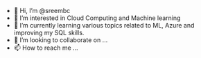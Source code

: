 - 👋 Hi, I’m @sreembc
- 👀 I’m interested in Cloud Computing and Machine learning
- 🌱 I’m currently learning various topics related to ML, Azure and improving my SQL skills.
- 💞️ I’m looking to collaborate on ...
- 📫 How to reach me ...

<!---
sreembc/sreembc is a ✨ special ✨ repository because its `README.md` (this file) appears on your GitHub profile.
You can click the Preview link to take a look at your changes.
--->
